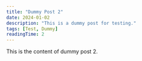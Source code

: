 ```yaml
---
title: "Dummy Post 2"
date: 2024-01-02
description: "This is a dummy post for testing."
tags: [Test, Dummy]
readingTime: 2
---
```


This is the content of dummy post 2. 